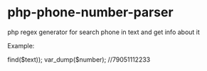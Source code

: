 # php-phone-number-parser
php regex generator for search phone in text and get info about it

Example:

<?php
require "vendor/autoload.php";
use bpteam\Parser\Phone\Phone;
$phone = new Phone('RU');
$text = 'Сдаются 1-,2- и 3-комнатные квартиры, на любой срок по часам .
Все удобства, кабельное ТВ, Wi-Fi, стиральная машина-автомат, посуда, 
постельное бельё. Командированным скидки. Отчетные 8 905 111-22-33 
документы предоставляем .';
$number = current($phone->find($text));
var_dump($number); //79051112233
